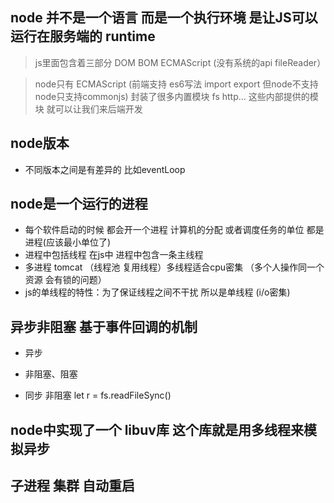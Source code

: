## node 并不是一个语言 而是一个执行环境 是让JS可以运行在服务端的 runtime

> js里面包含着三部分 DOM BOM ECMAScript (没有系统的api fileReader）

> node只有 ECMAScript (前端支持 es6写法 import export 但node不支持 node只支持commonjs) 封装了很多内置模块 fs http... 这些内部提供的模块 就可以让我们来后端开发

## node版本
- 不同版本之间是有差异的 比如eventLoop

## node是一个运行的进程
- 每个软件启动的时候 都会开一个进程 计算机的分配 或者调度任务的单位 都是进程(应该最小单位了)
- 进程中包括线程 在js中 进程中包含一条主线程
- 多进程 tomcat （线程池 复用线程）多线程适合cpu密集 （多个人操作同一个资源 会有锁的问题）
- js的单线程的特性：为了保证线程之间不干扰 所以是单线程 (i/o密集)

## 异步非阻塞 基于事件回调的机制
- 异步
- 非阻塞、阻塞

- 同步 非阻塞
let r = fs.readFileSync()

## node中实现了一个 libuv库 这个库就是用多线程来模拟异步

## 子进程 集群 自动重启
